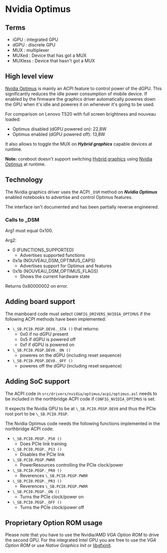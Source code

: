 # Nvidia Optimus
## Terms
* iGPU : integrated GPU
* dGPU : discrete GPU
* MUX : multiplexer
* MUXed : Device that has got a MUX
* MUXless : Device that hasn't got a MUX

## High level view
[Nvidia Optimus] is mainly an ACPI feature to control power of the dGPU.
This significantly reduces the idle power consumption of mobile device.
If enabled by the firmware the graphics driver automatically poweres down
the GPU when it's idle and poweres it on whenever it's going to be used.

For comparison on Lenovo T520 with full screen brightness and nouveau loaded:
* Optimus disabled (dGPU powered on): 22,8W
* Optimus enabled (dGPU powered off): 13,8W

It also allows to toggle the MUX on ___Hybrid graphics___ capable devices
at runtime.

**Note:** coreboot doesn't support switching [Hybrid graphics] using
[Nvidia Optimus] at runtime.

## Technology
The Nvidia graphics driver uses the ACPI `_DSM` method on ___Nvidia Optimus___
enabled notebooks to advertise and control Optimus features.

The interface isn't documented and has been partially reverse engineered.

### Calls to _DSM

Arg1 must equal 0x100.

Arg2:
* 0 (FUNCTIONS_SUPPORTED)
  * Advertises supported functions
* 0x1a (NOUVEAU_DSM_OPTIMUS_CAPS)
  * Advertises support for Optimus and features
* 0x1b (NOUVEAU_DSM_OPTIMUS_FLAGS)
  * Shows the current hardware state

Returns 0x80000002 on error.

## Adding board support
The mainboard code must select `CONFIG_DRIVERS_NVIDIA_OPTIMUS` if the following
ACPI methods have been implemented:

* `\_SB.PCI0.PEGP.DEV0._STA ()` that returns:
  *  0x0 if no dGPU present
  *  0x5 if dGPU is powered off
  *  0xf if dGPU is powered on
* `\_SB.PCI0.PEGP.DEV0._ON ()`
  *  poweres on the dGPU (including reset sequence)
* `\_SB.PCI0.PEGP.DEV0._OFF ()`
  *  poweres off the dGPU (including reset sequence)

## Adding SoC support
The ACPI code in `src/drivers/nvidia/optimus/acpi/optimus.asl` needs to be
included in the northbridge ACPI code if `CONFIG_NVIDIA_OPTIMUS` is set.

It expects the Nvidia GPU to be at `\_SB.PCI0.PEGP.DEV0` and thus the PCIe
root port to be `\_SB.PCI0.PEGP`.

The Nvidia Optimus code needs the following functions implemented in the
northbridge ACPI code:

* `\_SB.PCI0.PEGP._PS0 ()`
  * Does PCIe link training
* `\_SB.PCI0.PEGP._PS3 ()`
  * Disables the PCIe link
* `\_SB.PCI0.PEGP.PWRR`
  * PowerResources controlling the PCIe clock/power
* `\_SB.PCI0.PEGP._PR0 ()`
  * Reverences `\_SB.PCI0.PEGP.PWRR`
* `\_SB.PCI0.PEGP._PR3 ()`
  * Reverences `\_SB.PCI0.PEGP.PWRR`
* `\_SB.PCI0.PEGP._ON ()`
  * Turns the PCIe clock/power on
* `\_SB.PCI0.PEGP._OFF ()`
  * Turns the PCIe clock/power off


## Proprietary Option ROM usage
Please note that you have to use the Nvidia/AMD *VGA Option ROM* to drive
the second GPU. For the integrated Intel GPU you are free to use the
*VGA Option ROM* or use *Native Graphics Init* or [libgfxinit].

[Hybrid graphics]: hybrid_dual_graphics.md
[Nvidia Optimus]: https://de.wikipedia.org/wiki/Nvidia_Optimus
[libgfxinit]: libgfxinit.md

